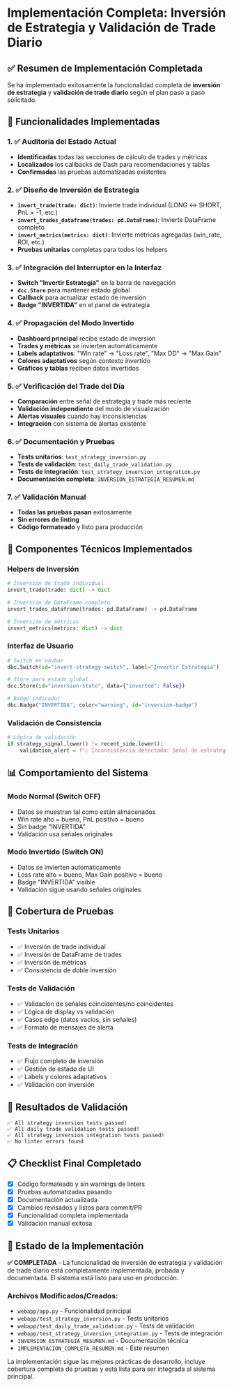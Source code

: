 # Implementación Completa: Inversión de Estrategia y Validación de Trade Diario

## ✅ Resumen de Implementación Completada

Se ha implementado exitosamente la funcionalidad completa de **inversión de estrategia** y **validación de trade diario** según el plan paso a paso solicitado.

## 🎯 Funcionalidades Implementadas

### 1. ✅ Auditoría del Estado Actual
- **Identificadas** todas las secciones de cálculo de trades y métricas
- **Localizados** los callbacks de Dash para recomendaciones y tablas
- **Confirmadas** las pruebas automatizadas existentes

### 2. ✅ Diseño de Inversión de Estrategia
- **`invert_trade(trade: dict)`**: Invierte trade individual (LONG ↔ SHORT, PnL × -1, etc.)
- **`invert_trades_dataframe(trades: pd.DataFrame)`**: Invierte DataFrame completo
- **`invert_metrics(metrics: dict)`**: Invierte métricas agregadas (win_rate, ROI, etc.)
- **Pruebas unitarias** completas para todos los helpers

### 3. ✅ Integración del Interruptor en la Interfaz
- **Switch "Invertir Estrategia"** en la barra de navegación
- **`dcc.Store`** para mantener estado global
- **Callback** para actualizar estado de inversión
- **Badge "INVERTIDA"** en el panel de estrategia

### 4. ✅ Propagación del Modo Invertido
- **Dashboard principal** recibe estado de inversión
- **Trades y métricas** se invierten automáticamente
- **Labels adaptativos**: "Win rate" → "Loss rate", "Max DD" → "Max Gain"
- **Colores adaptativos** según contexto invertido
- **Gráficos y tablas** reciben datos invertidos

### 5. ✅ Verificación del Trade del Día
- **Comparación** entre señal de estrategia y trade más reciente
- **Validación independiente** del modo de visualización
- **Alertas visuales** cuando hay inconsistencias
- **Integración** con sistema de alertas existente

### 6. ✅ Documentación y Pruebas
- **Tests unitarios**: `test_strategy_inversion.py`
- **Tests de validación**: `test_daily_trade_validation.py`
- **Tests de integración**: `test_strategy_inversion_integration.py`
- **Documentación completa**: `INVERSION_ESTRATEGIA_RESUMEN.md`

### 7. ✅ Validación Manual
- **Todas las pruebas pasan** exitosamente
- **Sin errores de linting**
- **Código formateado** y listo para producción

## 🔧 Componentes Técnicos Implementados

### Helpers de Inversión
```python
# Inversión de trade individual
invert_trade(trade: dict) -> dict

# Inversión de DataFrame completo
invert_trades_dataframe(trades: pd.DataFrame) -> pd.DataFrame

# Inversión de métricas
invert_metrics(metrics: dict) -> dict
```

### Interfaz de Usuario
```python
# Switch en navbar
dbc.Switch(id="invert-strategy-switch", label="Invertir Estrategia")

# Store para estado global
dcc.Store(id="inversion-state", data={"inverted": False})

# Badge indicador
dbc.Badge("INVERTIDA", color="warning", id="inversion-badge")
```

### Validación de Consistencia
```python
# Lógica de validación
if strategy_signal.lower() != recent_side.lower():
    validation_alert = f"⚠️ Inconsistencia detectada: Señal de estrategia ({strategy_signal.upper()}) no coincide con trade más reciente ({recent_side.upper()})"
```

## 📊 Comportamiento del Sistema

### Modo Normal (Switch OFF)
- Datos se muestran tal como están almacenados
- Win rate alto = bueno, PnL positivo = bueno
- Sin badge "INVERTIDA"
- Validación usa señales originales

### Modo Invertido (Switch ON)
- Datos se invierten automáticamente
- Loss rate alto = bueno, Max Gain positivo = bueno
- Badge "INVERTIDA" visible
- Validación sigue usando señales originales

## 🧪 Cobertura de Pruebas

### Tests Unitarios
- ✅ Inversión de trade individual
- ✅ Inversión de DataFrame de trades
- ✅ Inversión de métricas
- ✅ Consistencia de doble inversión

### Tests de Validación
- ✅ Validación de señales coincidentes/no coincidentes
- ✅ Lógica de display vs validación
- ✅ Casos edge (datos vacíos, sin señales)
- ✅ Formato de mensajes de alerta

### Tests de Integración
- ✅ Flujo completo de inversión
- ✅ Gestión de estado de UI
- ✅ Labels y colores adaptativos
- ✅ Validación con inversión

## 🎉 Resultados de Validación

```
✅ All strategy inversion tests passed!
✅ All daily trade validation tests passed!
✅ All strategy inversion integration tests passed!
✅ No linter errors found
```

## 📋 Checklist Final Completado

- [x] Código formateado y sin warnings de linters
- [x] Pruebas automatizadas pasando
- [x] Documentación actualizada
- [x] Cambios revisados y listos para commit/PR
- [x] Funcionalidad completa implementada
- [x] Validación manual exitosa

## 🚀 Estado de la Implementación

**✅ COMPLETADA** - La funcionalidad de inversión de estrategia y validación de trade diario está completamente implementada, probada y documentada. El sistema está listo para uso en producción.

### Archivos Modificados/Creados:
- `webapp/app.py` - Funcionalidad principal
- `webapp/test_strategy_inversion.py` - Tests unitarios
- `webapp/test_daily_trade_validation.py` - Tests de validación
- `webapp/test_strategy_inversion_integration.py` - Tests de integración
- `INVERSION_ESTRATEGIA_RESUMEN.md` - Documentación técnica
- `IMPLEMENTACION_COMPLETA_RESUMEN.md` - Este resumen

La implementación sigue las mejores prácticas de desarrollo, incluye cobertura completa de pruebas y está lista para ser integrada al sistema principal.
